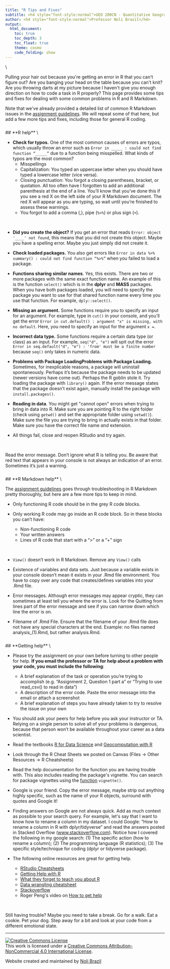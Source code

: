 ```yaml
---
title: "R Tips and Fixes"
subtitle: <h4 style="font-style:normal">GEO 200CN - Quantitative Geography</h4>
author: <h4 style="font-style:normal">Professor Noli Brazil</h4>
output: 
  html_document:
    toc: true
    toc_depth: 3
    toc_float: true
    theme: cosmo
    code_folding: show
---
```



<style>
p.comment {
background-color: #DBDBDB;
padding: 10px;
border: 1px solid black;
margin-left: 25px;
border-radius: 5px;
font-style: italic;
}

h1.title {
  font-weight: bold;
}

</style>
\




Pulling your hair out because you're getting an error in R that you can't figure out? Are you banging your head on the table because you can't knit? Are you throwing darts at my picture because I haven't give you enough direction on how to code a task in R properly? This page provides some tips and fixes for dealing with some common problems in R and R Markdown.

Note that we've already provided a detailed list of common R Markdown issues in the [assignment guidelines](https://geo200cn.github.io/hw_guidelines.html).  We will repeat some of that here, but add a few more tips and fixes, including those for general R coding.

<div style="margin-bottom:25px;">
</div>
## **R help**
\

* **Check for typos.** One of the most common causes of errors are typos, which usually throw an error such as `Error in _____ : could not find function “_____”` due to a function being misspelled.  What kinds of typos are the most common?
  - Misspellings
  - Capitalization: You typed an uppercase letter when you should have typed a lowercase letter (vice versa).
  - Closing punctuation: You forgot a closing parentheses, bracket, or quotation. All too often have I forgotten to add an additional parenthesis at the end of a line. You’ll know that you’ve done this if you see a red X on the left side of your R Markdown document. The red X will appear as you are typing, so wait until you’re finished to assess these warnings.
  - You forgot to add a comma (,), pipe (`%>%`) or plus sign (`+`). 

<br>

* **Did you create the object?**  If you get an error that reads `Error: object '____' not found`, this means that you did not create this object.  Maybe you have a spelling error.  Maybe you just simply did not create it.

* **Check loaded packages.** You also get errors like `Error in data %>% summary() : could not find function “%>%”` when you failed to load a package. 

* **Functions sharing similar names**.  Yes, this exists.  There are two or more packages with the same exact function name.  An example of this is the function `select()` which is in the **dplyr** and **MASS** packages.  When you have both packages loaded, you will need to specify the package you want to use for that shared function name every time you use that function.  For example, `dply::select()`.

* **Missing an argument.** Some functions require you to specify an input for an argument.  For example, type in `cut()` in your console, and you'll get the error `Error in cut.default() : argument "x" is missing, with no default`.  Here, you need to specify an input for the argument `x =`.

* **Incorrect data type.** Some functions require a certain data type (or class) as an input.  For example, `seq("d", "e")` will spit out the error `Error in seq.default("d", "e") : 'from' must be a finite number` because `seq()` only takes in numeric data.

* **Problems with Package LoadingProblems with Package Loading.** Sometimes, for inexplicable reasons, a package will uninstall spontaneously. Perhaps it’s because the package needs to be updated (newer versions have come out). Perhaps the R goblin stole it. Try loading the package with `library()` again. If the error message states that the package doesn’t exist again, manually install the package with `install.packages()`.

* **Reading in data**. You might get "cannot open" errors when trying to bring in data into R. Make sure you are pointing R to the right folder (check using `getwd()` and set the appropriate folder using `setwd()`).  Make sure the file you are trying to bring in actually exists in that folder. Make sure you have the correct file name *and* extension.

* All things fail, close and reopen RStudio and try again.

<br>

Read the error message. Don’t ignore what R is telling you. Be aware that red text that appears in your console is not always an indication of an error. Sometimes it’s just a warning.




<div style="margin-bottom:25px;">
</div>
## **R Markdown help**
\

The [assignment guidelines](https://geo200cn.github.io/hw_guidelines.html) goes through troubleshooting in R Markdown pretty thoroughly, but here are a few more tips to keep in mind.

* Only functioning R code should be in the grey R code blocks. 

* Only working R code may go inside an R code block. So in these blocks you can’t have:
  - Non-functioning R code
  - Your written answers 
  - Lines of R code that start with a “>” or a “+” sign

<br>

* `View()` doesn’t work in R Markdown. Remove any `View()` calls

* Existence of variables and data sets. Just because a variable exists in your console doesn’t mean it exists in your .Rmd file environment.  You have to copy over any code that creates/defines variables into your .Rmd file.  

*  Error messages. Although error messages may appear cryptic, they can sometimes at least tell you where the error is. Look for the Quitting from lines part of the error message and see if you can narrow down which line the error is on.

* Filename of .Rmd File. Ensure that the filename of your .Rmd file does not have any special characters at the end.  Example: no files named analysis_(1).Rmd, but rather analysis.Rmd. 


<div style="margin-bottom:25px;">
</div>
## **Getting help**
\

* Please try the assignment on your own before turning to other people for help. **If you email the professor or TA for help about a problem with your code, you must include the following**:
  + A brief explanation of the task or operation you’re trying to accomplish (e.g. “Assignment 2, Question 1 part a” or “Trying to use read_csv() to read in data”)
  + A description of the error code. Paste the error message into the email or attach a screenshot
  + A brief explanation of steps you have already taken to try to resolve the issue on your own

* You should ask your peers for help before you ask your instructor or TA. Relying on a single person to solve all of your problems is dangerous, because that person won’t be available throughout your career as a data scientist.

* Read the textbooks [R for Data Science](http://r4ds.had.co.nz/index.html) and [Geocomputation with R](https://geocompr.robinlovelace.net/)

* Look through the R Cheat Sheets we posted on Canvas (Files -> Other Resources -> R Cheatsheets)

* Read the help documentation for the function you are having trouble with.  This also includes reading the package's vignette.  You can search for package vignettes using the [function](https://rdrr.io/r/utils/vignette.html) `vignette()`.

* Google is your friend. Copy the error message, maybe strip out anything highly specific, such as the name of your R objects, surround with quotes and Google it!

* Finding answers on Google are not always quick. Add as much context as possible to your search query. For example, let's say that I want to know how to rename a column in my dataset. I could Google: “How to rename a column in R with dplyr/tidyverse” and read the answers posted in Stacked Overflow (www.stackoverflow.com). Notice how I covered the following in my google search: (1) The specific action (how to rename a column); (2) The programming language (R statistics); (3) The specific style/technique for coding (dplyr or tidyverse package).

* The following online resources are great for getting help.

  - [RStudio Cheatsheets](https://rstudio.com/resources/cheatsheets/)
  - [Getting Help with R](https://www.r-project.org/help.html)
  - [What they forget to teach you about R](https://rstats.wtf/)
  - [Data wrangling cheatsheet](https://raw.githubusercontent.com/rstudio/cheatsheets/main/data-transformation.pdf)
  - [Stackoverflow](https://stackoverflow.com/questions/tagged/r)
  - Roger Peng's video on [How to get help](https://www.youtube.com/watch?v=ZFaWxxzouCY&feature=youtu.be)

<br>

Still having trouble? Maybe you need to take a break.  Go for a walk. Eat a cookie. Pet your dog. Step away for a bit and look at your code from a different emotional state.


***


<a rel="license" href="http://creativecommons.org/licenses/by-nc/4.0/"><img alt="Creative Commons License" style="border-width:0" src="https://i.creativecommons.org/l/by-nc/4.0/88x31.png" /></a><br />This work is licensed under a <a rel="license" href="http://creativecommons.org/licenses/by-nc/4.0/">Creative Commons Attribution-NonCommercial 4.0 International License</a>.


Website created and maintained by [Noli Brazil](https://nbrazil.faculty.ucdavis.edu/)
